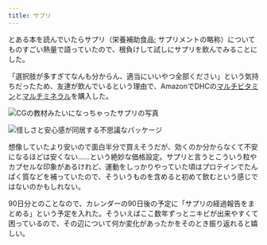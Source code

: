 ```yaml
---
title: サプリ
---
```

とある本を読んでいたらサプリ（栄養補助食品; サプリメントの略称）についてものすごい熱量で語っていたので、根負けして試しにサプリを飲んでみることにした。

「選択肢が多すぎてなんも分からん、適当にいいやつ全部ください」という気持ちだったため、友達が飲んでいるという理由で、AmazonでDHCの[マルチビタミン](https://www.amazon.co.jp/dp/B00GX1E3R6?th=1)と[マルチミネラル](https://www.amazon.co.jp/dp/B01MSSWA5K)を購入した。

![](https://lh5.googleusercontent.com/EG1x-m75Xh2m6KFBdzzSx6QUn5qq-9lH8WTBaf_mXhujzImH0pB0A2ifmd0reLUojKpX0uhweTj8oOfzsA_3j2n_nCsS8KD-NzMRGUnJCIbMNr5_X3fwf5lQXs5eRUhNabCKPkdX0tyH915w3CUGTjKB6gRHfv2tQv5nzd-arBsd0hFEAn-q2F2ViXeM "CGの教材みたいになっちゃったサプリの写真")

![](https://lh4.googleusercontent.com/KdHA6wIdT_Hj-Pzh7M-hXhGK-bNRzEQJWgGuU18MZN8csTGCy_mjpNtQZCpu2lE1NI3iEokpb9k4Ka_wHFZjhg4qn5dYor-h-BgK0aaE4_03w_VO7qWQ9oVCOj_OgE5shSQ8TtO95tLRCFebJpWqu9LqsFiBR7lLYM-_IMFA3bOzT51hIUzybjioDNMA "怪しさと安心感が同居する不思議なパッケージ")

想像していたより安いので面白半分で買えそうだが、効くのか分からなくて不安になるほどは安くない……という絶妙な価格設定。サプリと言うとこういう粒やカプセルな印象があるけれど、運動をしっかりやっていた頃はプロテインでたんぱく質などを補っていたので、そういうものを含めると初めて飲むという感じではないのかもしれない。

90日分とのことなので、カレンダーの90日後の予定に「サプリの経過報告をまとめる」という予定を入れた。そういえばここ数年ずっとニキビが出来やすくて困っているので、その辺について何か変化があったかをそのとき振り返れると嬉しい。
